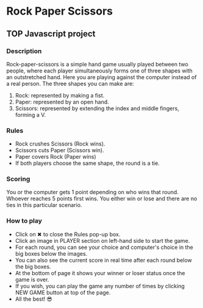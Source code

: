 # Rock Paper Scissors
## TOP Javascript project


### Description
Rock-paper-scissors is a simple hand game usually played between two people, where each player simultaneously forms one of three shapes with an outstretched hand. Here you are playing against the computer instead of a real person. The three shapes you can make are:

1. Rock: represented by making a fist.
2. Paper: represented by an open hand.
3. Scissors: represented by extending the index and middle fingers, forming a V.
 

### Rules
* Rock crushes Scissors (Rock wins).
* Scissors cuts Paper (Scissors win).
* Paper covers Rock (Paper wins)
* If both players choose the same shape, the round is a tie.
  

### Scoring
You or the computer gets 1 point depending on who wins that round. Whoever reaches 5 points first wins. You either win or lose and there are no ties in this particular scenario.


### How to play
* Click on ✖︎ to close the Rules pop-up box.
* Click an image in PLAYER section on left-hand side to start the game.
* For each round, you can see your choice and computer's choice in the big boxes below the images.
* You can also see the current score in real time after each round below the big boxes.
* At the bottom of page it shows your winner or loser status once the game is over.
* If you wish, you can play the game any number of times by clicking NEW GAME button at top of the page.
* All the best! 😎




